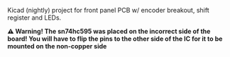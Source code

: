 Kicad (nightly) project for front panel PCB w/ encoder breakout, shift register and LEDs.

**:warning: Warning! The sn74hc595 was placed on the incorrect side of the board! You will have to flip the pins to the other side of the IC for it to be mounted on the non-copper side**
